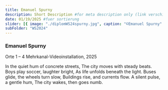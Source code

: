 ```yaml
---
title: Emanuel Spurny
description: Short Description #for meta description only (link verschicken etc. nicht auf der seite zu sehen)
date: 01/19/2025 #fuer sortierung
slider: [{ image: "./diplomWS24spurny.jpg", caption: "©Emanuel Spurny" }]
subFolder: "WS2024"
---
```


### Emanuel Spurny

Orte 1 – 4
Mehrkanal-Videoinstallation, 2025

In the quiet hum of concrete streets,
The city moves with steady beats.
Boys play soccer, laughter bright,
As life unfolds beneath the light.
Buses glide, the wheels turn slow,
Buildings rise, and currents flow.
A silent pulse, a gentle hum,
The city wakes, then goes numb.
